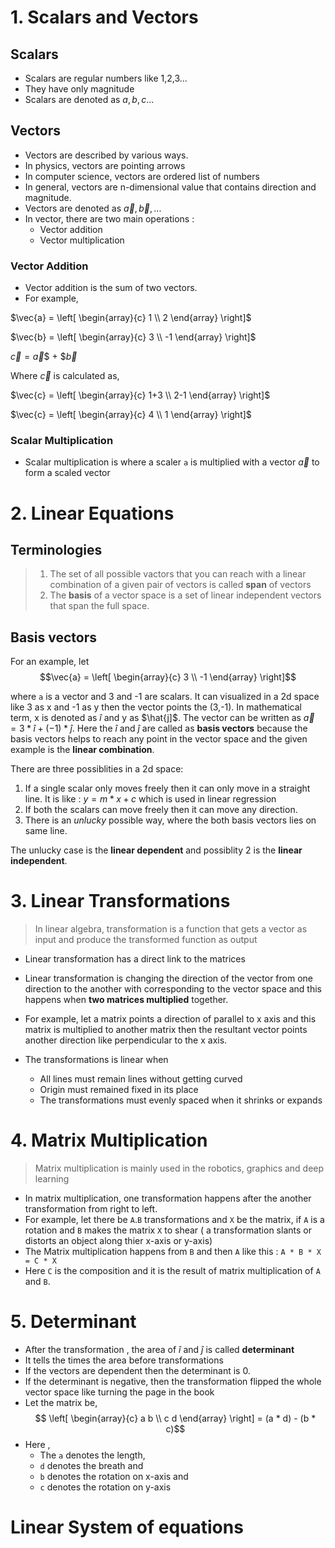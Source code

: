 # 1. Scalars and Vectors

## Scalars
* Scalars are regular numbers like 1,2,3...
* They have only magnitude
* Scalars are denoted as $a,b,c ...$

## Vectors
* Vectors are described by various ways.
* In physics, vectors are pointing arrows
* In computer science, vectors are ordered list of numbers
* In general, vectors are n-dimensional value that contains direction and magnitude.
* Vectors are denoted as $\vec{a},\vec{b},...$
* In vector, there are two main operations :
    * Vector addition
    * Vector multiplication
 
### Vector Addition
* Vector addition is the sum of two vectors.
* For example,

$\vec{a} = \left[ \begin{array}{c} 1 \\ 2 \end{array} \right]$

$\vec{b} = \left[ \begin{array}{c} 3 \\ -1 \end{array} \right]$

$\vec{c} = \vec{a}$$ + $$\vec{b}$

Where $\vec{c}$ is calculated as,

$\vec{c} = \left[ \begin{array}{c} 1+3 \\ 2-1 \end{array} \right]$

$\vec{c} = \left[ \begin{array}{c} 4 \\ 1 \end{array} \right]$

### Scalar Multiplication
* Scalar multiplication is where a scaler `a` is multiplied with a vector $\vec{a}$ to form a scaled vector

# 2. Linear Equations

## Terminologies
> 1. The set of all possible vactors that you can reach with a linear combination of a given pair of vectors is called **span** of vectors
> 2. The **basis** of a vector space is a set of linear independent vectors that span the full space.

## Basis vectors
For an example, let 
$$\vec{a} = \left[ \begin{array}{c} 3 \\ -1 \end{array} \right]$$

where `a` is a vector and 3 and -1 are scalars. It can visualized in a 2d space like 3 as x and -1 as y then the vector points the (3,-1). In mathematical term, x is denoted as $\hat{i}$ and y as $\hat{j]$. The vector can be written as $\vec{a} = 3 * \hat{i} + (-1) * \hat{j}$. Here the $\hat{i}$ and $\hat{j}$ are called as **basis vectors** because the basis vectors helps to reach any point in the vector space and the given example is the **linear combination**.

There are three possiblities in a 2d space:
1. If a single scalar only moves freely then it can only move in a straight line. It is like : $y = m * x + c$ which is used in linear regression
2. If both the scalars can move freely then it can move any direction.
3. There is an *unlucky* possible way, where the both basis vectors lies on same line.

The unlucky case is the **linear dependent** and possiblity 2 is the **linear independent**.

# 3. Linear Transformations
> In linear algebra, transformation is a function that gets a vector as input and produce the transformed function as output
* Linear transformation has a direct link to the matrices
* Linear transformation is changing the direction of the vector from one direction to the another with corresponding to the vector space and this happens when **two matrices multiplied** together.
* For example, let a matrix points a direction of parallel to x axis and this matrix is multiplied to another matrix then the resultant vector points another direction like perpendicular to the x axis.

* The transformations is linear when
  * All lines must remain lines without getting curved
  * Origin must remained fixed in its place
  * The transformations must evenly spaced when it shrinks or expands
 
# 4. Matrix Multiplication
> Matrix multiplication is mainly used in the robotics, graphics and deep learning
* In matrix multiplication, one transformation  happens after the another transformation from right to left.
* For example, let there be `A`.`B` transformations and `X` be the matrix, if `A` is a rotation and `B` makes the matrix `X` to shear ( a transformation slants or distorts an object along thier x-axis or y-axis)
* The Matrix multiplication happens from `B` and then `A` like this : `A * B * X = C * X`
* Here `C` is the composition and it is the result of matrix multiplication of `A` and `B`.

# 5. Determinant
* After the transformation , the area of $\hat{i}$ and $\hat{j}$ is called **determinant**
* It tells the times the area before transformations
* If the vectors are dependent then the determinant is 0.
* If the determinant is negative, then the transformation flipped the whole vector space like turning the page in the book
* Let the matrix be,
$$ \left[ \begin{array}{c} a b \\ c d \end{array} \right] = (a * d) - (b * c)$$
* Here ,
  * The `a` denotes the length,
  * `d` denotes the breath and
  * `b` denotes the rotation on x-axis and
  * `c` denotes the rotation on y-axis
 
# Linear System of equations